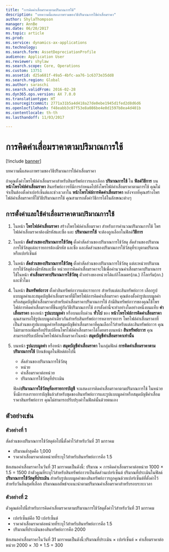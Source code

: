 ```yaml
---
title: "การคิดค่าเสื่อมราคาตามปริมาณการใช้"
description: "บทความนี้แสดงภาพรวมของวิธีปริมาณการใช้ค่าเสื่อมราคา"
author: ShylaThompson
manager: AnnBe
ms.date: 06/20/2017
ms.topic: article
ms.prod: 
ms.service: dynamics-ax-applications
ms.technology: 
ms.search.form: AssetDepreciationProfile
audience: Application User
ms.reviewer: shylaw
ms.search.scope: Core, Operations
ms.custom: 13751
ms.assetid: d25a681f-49a5-4bfc-aa76-1c6373e35dd8
ms.search.region: Global
ms.author: saraschi
ms.search.validFrom: 2016-02-28
ms.dyn365.ops.version: AX 7.0.0
ms.translationtype: HT
ms.sourcegitcommit: 2771a31b5a4d418a27de0ebe1945d1fed2d8d6d6
ms.openlocfilehash: f48eabb3c07f53e8a086be4e0d1597b8ea4d401b
ms.contentlocale: th-th
ms.lasthandoff: 11/03/2017

---
```


# <a name="consumption-depreciation"></a>การคิดค่าเสื่อมราคาตามปริมาณการใช้

[!include [banner](../includes/banner.md)]

บทความนี้แสดงภาพรวมของวิธีปริมาณการใช้ค่าเสื่อมราคา

ถ้าคุณตั้งค่าโพรไฟล์ค่าเสื่อมราคาสำหรับสินทรัพย์ถาวรและเลือก **ปริมาณการใช้** ใน **ฟิลด์วิธีการ** บน **หน้าโพรไฟล์ค่าเสื่อมราคา** สินทรัพย์ถาวรที่มีการกำหนดไปยังโพรไฟล์ค่าเสื่อมราคาตามการใช้ คุณไม่จำเป็นต้องตั้งค่าเปอร์เซ็นต์และช่วงเวลาใน **หน้าโพรไฟล์การคิดค่าเสื่อมราคา** หลังจากที่คุณสร้างโพรไฟล์ค่าเสื่อมราคาที่ใช้วิธีปริมาณการใช้ คุณสามารถตั้งค่าวิธีการได้ในลักษณะต่างๆ

## <a name="set-up-and-use-consumption-depreciation"></a>การตั้งค่าและใช้ค่าเสื่อมราคาตามปริมาณการใช้
1.  ในหน้า **โพรไฟล์ค่าเสื่อมราคา** สร้างโพรไฟล์ค่าเสื่อมราคา สำหรับการคำนวณปริมาณการใช้ โพรไฟล์ค่าเสื่อมราคาต้องมีรหัสและชื่อ และ **ปริมาณการใช้** จะต้องถูกเลือกในฟิลด์**วิธีการ**
2.  ในหน้า **สัดส่วนของปริมาณการใช้วัสดุ** ตั้งค่าสัดส่วนของปริมาณการใช้วัสดุ สัดส่วนของปริมาณการใช้วัสดุแต่ละรายการต้องมีรหัส และชื่อ และสัดส่วนของปริมาณการใช้วัสดุที่ระบุตามปริมาณหรือเปอร์เซ็นต์
3.  ในหน้า **สัดส่วนของปริมาณการใช้วัสดุ** ตั้งค่าสัดส่วนของปริมาณการใช้วัสดุ แต่ละหน่วยปริมาณการใช้วัสดุต้องมีรหัสและชื่อ หน่วยการคิดค่าเสื่อมราคาจะใช้เพื่อคำนวณค่าเสื่อมราคาปริมาณการใช้ในหน้า **ค่าเสื่อมราคาปริมาณการใช้วัสดุ** ตัวอย่างของหน่วยได้แก่กิโลเมตร(กม.) กิโลกรัม(กก.) และชั่วโมง
4.  ในหน้า **สินทรัพย์ถาวร** ตั้งค่าสินทรัพย์ถาวรแต่ละรายการ สำหรับแต่ละสินทรัพย์ถาวร เลือกรูปแบบมูลค่าและสมุดบัญชีค่าเสื่อมราคาที่มีโพรไฟล์การคิดค่าเสื่อมราคา คุณต้องตั้งค่ารูปแบบมูลค่าหรือสมุดบัญชีค่าเสื่อมราคาสำหรับค่าเสื่อมราคาปริมาณการใช้ ถ้ามีสินทรัพย์ถาวรของคุณใช้โพรไฟล์การคิดค่าเสื่อมราคาที่ขึ้นอยู่กับวิธีปริมาณการใช้ การตั้งค่านี้จะทำอย่างใดอย่างหนึ่งบนแท็บ **ค่าเสื่อมราคา** ของหน้า **รูปแบบมูลค่า** หรือบนแท็บด่วน **ทั่วไป** ของ **หน้าโพรไฟล์การคิดค่าเสื่อมราคา** คุณสามารถใช้รูปแบบมูลค่าเดียวกันสำหรับสินทรัพย์ถาวรหลายรายการ โพรไฟล์ค่าเสื่อมราคาที่เป็นส่วนของรูปแบบมูลค่าหรือสมุดบัญชีค่าเสื่อมราคาที่คุณเลือกไว้สำหรับแต่ละสินทรัพย์ถาวร คุณไม่สามารถเพิ่มหรือปรับเปลี่ยนโพรไฟล์ค่าเสื่อมราคาได้โดยตรงบนหน้า **สินทรัพย์ถาวร** คุณสามารถปรับเปลี่ยนโพรไฟล์ค่าเสื่อมราคาในหน้า **สมุดบัญชีค่าเสื่อมราคาเท่านั้น**
5.  บนหน้า **รูปแบบมูลค่า** หรือหน้า **สมุดบัญชีค่าเสื่อมราคา** ในกลุ่มฟิลด์ **การคิดค่าเสื่อมราคาตามปริมาณการใช้**  ป้อนข้อมูลในฟิลด์ต่อไปนี้
    -   สัดส่วนของปริมาณการใช้วัสดุ
    -   หน่วย
    -   ค่าเสื่อมราคาต่อหน่วย
    -   ปริมาณการใช้วัสดุที่ประเมิน

    ฟิลด์**ปริมาณการใช้วัสดุที่ลงรายการบัญชี** จะแสดงการคิดค่าเสื่อมราคาตามปริมาณการใช้ ในหน่วย ซึ่งมีการลงรายการบัญชีแล้วสำหรับชุดของสินทรัพย์ถาวรและรูปแบบมูลค่าหรือสมุดบัญชีค่าเสื่อมราคาสินทรัพย์ถาวร คุณไม่สามารถปรับปรุงค่าในฟิลด์นั้นด้วยตนเอง

## <a name="examples"></a>ตัวอย่างเช่น
### <a name="example-1"></a>ตัวอย่างที่ 1

สัดส่วนของปริมาณการใช้วัสดุต่อไปนี้ตั้งค่าไว้สำหรับวันที่ 31 มกราคม

-   ปริมาณต่ำสุดคือ 1,000
-   ราคาค่าเสื่อมราคาต่อหน่วยที่ระบุไว้สำหรับสินทรัพย์ถาวรคือ 1.5

ข้อเสนอค่าเสื่อมราคาในวันที่ 31 มกราคมเป็นดังนี้: ปริมาณ × การคิดค่าเสื่อมราคาต่อหน่วย 1000 × 1.5 = 1500 ถ้าตัวคูณที่ระบุไว้สำหรับสินทรัพย์ถาวรเป็นสัดส่วนเปอร์เซ็นต์ ปริมาณที่ประเมินในฟิลด์ **ปริมาณการใช้วัสดุที่ประเมิน** สำหรับรูปแบบมูลค่าของสินทรัพย์ถาวรถูกคูณด้วยเปอร์เซ็นต์ที่ตั้งค่าไว้สำหรับวันสิ้นสุดที่เลือก ปริมาณผลลัพธ์จะแนะนำตามปริมาณค่าเสื่อมราคาสำหรับรอบระยะเวลา

### <a name="example-2"></a>ตัวอย่างที่ 2

ตัวคูณต่อไปนี้สำหรับการคิดค่าเสื่อมราคาตามปริมาณการใช้วัสดุตั้งค่าไว้สำหรับวันที่ 31 มกราคม

-   เปอร์เซ็นต์คือ 10 เปอร์เซ็นต์
-   ราคาค่าเสื่อมราคาต่อหน่วยที่ระบุไว้สำหรับสินทรัพย์ถาวรคือ 1.5
-   ปริมาณที่ประเมินของสินทรัพย์ถาวรคือ 2000

ข้อเสนอค่าเสื่อมราคาในวันที่ 31 มกราคมเป็นดังนี้:ปริมาณที่ประเมิน × เปอร์เซ็นต์ × ค่าเสื่อมราคาต่อหน่วย 2000 × .10 × 1.5 = 300




